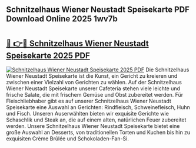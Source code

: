 ## Schnitzelhaus Wiener Neustadt Speisekarte PDF Download Online 2025 1wv7b

# <h2><a href="http://gcbo6ul.nevu.top/?p=Schnitzelhaus+Wiener+Neustadt+Speisekarte">🔗 👉🔴 Schnitzelhaus Wiener Neustadt Speisekarte 2025 PDF</a></h2>

[![Schnitzelhaus Wiener Neustadt Speisekarte 2025 PDF](https://i.imgur.com/dBaPXMq.png)](http://gcbo6ul.nevu.top/?p=Schnitzelhaus+Wiener+Neustadt+Speisekarte)
Die Schnitzelhaus Wiener Neustadt Speisekarte ist die Kunst, ein Gericht zu kreieren und zwischen einer Vielzahl von Gerichten zu wählen. Auf der Schnitzelhaus Wiener Neustadt Speisekarte unserer Cafeteria stehen viele leichte und frische Salate, die mit frischem Gemüse und Obst zubereitet werden. Für Fleischliebhaber gibt es auf unserer Schnitzelhaus Wiener Neustadt Speisekarte eine Auswahl an Gerichten: Rindfleisch, Schweinefleisch, Huhn und Fisch. Unseren Auserwählten bieten wir exquisite Gerichte wie Schaschlik und Steak an, die auf einem alten, natürlichen Feuer zubereitet werden. Unsere Schnitzelhaus Wiener Neustadt Speisekarte bietet eine große Auswahl an Desserts, von traditionellen Torten und Kuchen bis hin zu exquisiten Crème Brûlée und Schokoladen-Fan-Si.
